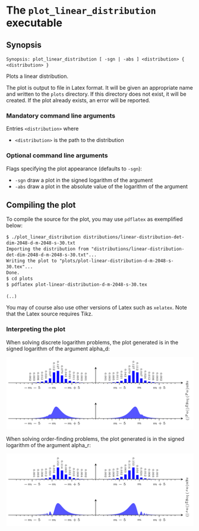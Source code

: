 # The <code>plot_linear_distribution</code> executable

## Synopsis
```console
Synopsis: plot_linear_distribution [ -sgn | -abs ] <distribution> { <distribution> }
```

Plots a linear distribution.

The plot is output to file in Latex format. It will be given an appropriate name and written to the <code>plots</code> directory. If this directory does not exist, it will be created. If the plot already exists, an error will be reported.

### Mandatory command line arguments
Entries <code>\<distribution\></code> where
- <code>\<distribution\></code> is the path to the distribution

### Optional command line arguments
Flags specifying the plot appearance (defaults to <code>-sgn</code>):
- <code>-sgn</code> draw a plot in the signed logarithm of the argument
- <code>-abs</code> draw a plot in the absolute value of the logarithm of the argument

## Compiling the plot
To compile the source for the plot, you may use <code>pdflatex</code> as exemplified below:
```console
$ ./plot_linear_distribution distributions/linear-distribution-det-dim-2048-d-m-2048-s-30.txt
Importing the distribution from "distributions/linear-distribution-det-dim-2048-d-m-2048-s-30.txt"...
Writing the plot to "plots/plot-linear-distribution-d-m-2048-s-30.tex"...
Done.
$ cd plots
$ pdflatex plot-linear-distribution-d-m-2048-s-30.tex

(..)
```
You may of course also use other versions of Latex such as <code>xelatex</code>. Note that the Latex source requires Tikz.

### Interpreting the plot
When solving discrete logarithm problems, the plot generated is in the signed logarithm of the argument alpha_d:

![](./images/plot-linear-distribution-d-m-2048-s-30.png)

When solving order-finding problems, the plot generated is in the signed logarithm of the argument alpha_r:

![](./images/plot-linear-distribution-r-m-2048-s-30.png)

